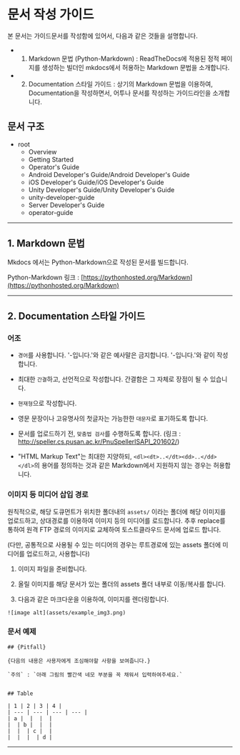 # 문서 작성 가이드

본 문서는 가이드문서를 작성함에 있어서, 다음과 같은 것들을 설명합니다.

* 1. Markdown 문법 (Python-Markdown) : ReadTheDocs에 적용된 정적 페이지를 생성하는 빌더인 mkdocs에서 허용하는 Markdown 문법을 소개합니다.

* 2. Documentation 스타일 가이드 : 상기의 Markdown 문법을 이용하여, Documentation을 작성하면서, 어투나 문서를 작성하는 가이드라인을 소개합니다.




## 문서 구조
* root
	* Overview
	* Getting Started
	* Operator's Guide
	* Android Developer's Guide/Android Developer's Guide
	* iOS Developer's Guide/iOS Developer's Guide
	* Unity Developer's Guide/Unity Developer's Guide
	* unity-developer-guide
	* Server Developer's Guide
	* operator-guide


---



## 1. Markdown 문법

Mkdocs 에서는 Python-Markdown으로 작성된 문서를 빌드합니다.

Python-Markdown 링크 : [https://pythonhosted.org/Markdown](https://pythonhosted.org/Markdown)



---

## 2. Documentation 스타일 가이드



### 어조

- `경어`를 사용합니다. '-입니다.'와 같은 예사말은 금지합니다. '-입니다.'와 같이 작성합니다.

- 최대한 `간결`하고, 선언적으로 작성합니다. 간결함은 그 자체로 장점이 될 수 있습니다.

- `현재형`으로 작성합니다.

- 영문 문장이나 고유명사의 첫글자는 가능한한 `대문자`로 표기하도록 합니다.

- 문서를 업로드하기 전, `맞춤법 검사`를 수행하도록 합니다. (링크 : http://speller.cs.pusan.ac.kr/PnuSpellerISAPI_201602/)

- "HTML Markup Text"는 최대한 지양하되, `<dl><dt>..</dt><dd>..</dd></dl>`의 용어를 정의하는 것과 같은 Markdown에서 지원하지 않는 경우는 허용합니다.



### 이미지 등 미디어 삽입 경로

원칙적으로, 해당 도큐먼트가 위치한 폴더내의 `assets/` 이라는 폴더에 해당 이미지를 업로드하고, 상대경로를 이용하여 이미지 등의 미디어를 로드합니다. 추후 replace를 통하여 원격 FTP 경로의 이미지로 교체하여 토스트클라우드 문서에 업로드 합니다.

(다만, 공통적으로 사용될 수 있는 미디어의 경우는 루트경로에 있는 assets 폴더에 미디어를 업로드하고, 사용합니다)



1. 이미지 파일을 준비합니다.

2. 올릴 이미지를 해당 문서가 있는 폴더의 assets 폴더 내부로 이동/복사를 합니다.





3. 다음과 같은 마크다운을 이용하여, 이미지를 렌더링합니다.



`![image alt](assets/example_img3.png)`





### 문서 예제



```
## {Pitfall}

{다음의 내용은 사용자에게 조심해야할 사항을 보여줍니다.}

`주의` : `아래 그림의 빨간색 네모 부분을 꼭 채워서 입력하여주세요.`


## Table

| 1 | 2 | 3 | 4 |
| --- | --- | --- | --- |
| a |  |  |  |
|  | b |  |  |
|  |  | c |  |
|  |  |  | d |

```



----
